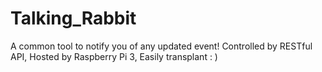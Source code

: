# Talking_Rabbit
A common tool to notify you of any updated event! Controlled by RESTful API, Hosted by Raspberry Pi 3, Easily transplant : )
